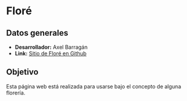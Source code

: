 # Floré

## Datos generales
* **Desarrollador:** Axel Barragán
* **Link:** [Sitio de Floré en Github](www.github.com/axelbarragan/flore)

## Objetivo
Esta página web está realizada para usarse bajo el concepto de alguna florería.
